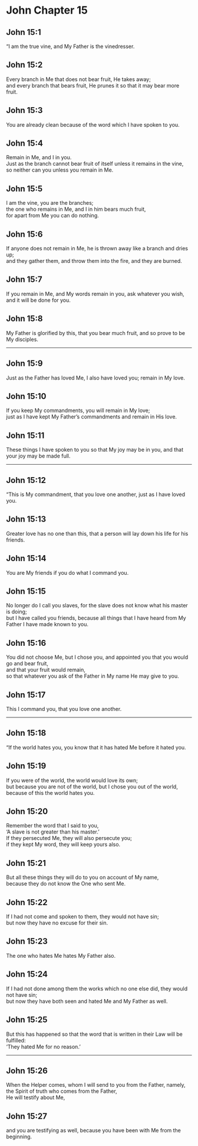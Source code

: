 # John Chapter 15

## John 15:1

“I am the true vine, and My Father is the vinedresser.

## John 15:2

Every branch in Me that does not bear fruit, He takes away;  
and every branch that bears fruit, He prunes it so that it may bear more fruit.

## John 15:3

You are already clean because of the word which I have spoken to you.

## John 15:4

Remain in Me, and I in you.  
Just as the branch cannot bear fruit of itself unless it remains in the vine,  
so neither can you unless you remain in Me.

## John 15:5

I am the vine, you are the branches;  
the one who remains in Me, and I in him bears much fruit,  
for apart from Me you can do nothing.

## John 15:6

If anyone does not remain in Me, he is thrown away like a branch and dries up;  
and they gather them, and throw them into the fire, and they are burned.

## John 15:7

If you remain in Me, and My words remain in you, ask whatever you wish, and it will be done for you.

## John 15:8

My Father is glorified by this, that you bear much fruit, and so prove to be My disciples.

---

## John 15:9

Just as the Father has loved Me, I also have loved you; remain in My love.

## John 15:10

If you keep My commandments, you will remain in My love;  
just as I have kept My Father’s commandments and remain in His love.

## John 15:11

These things I have spoken to you so that My joy may be in you, and that your joy may be made full.

---

## John 15:12

“This is My commandment, that you love one another, just as I have loved you.

## John 15:13

Greater love has no one than this, that a person will lay down his life for his friends.

## John 15:14

You are My friends if you do what I command you.

## John 15:15

No longer do I call you slaves, for the slave does not know what his master is doing;  
but I have called you friends, because all things that I have heard from My Father I have made known to you.

## John 15:16

You did not choose Me, but I chose you, and appointed you that you would go and bear fruit,  
and that your fruit would remain,  
so that whatever you ask of the Father in My name He may give to you.

## John 15:17

This I command you, that you love one another.

---

## John 15:18

“If the world hates you, you know that it has hated Me before it hated you.

## John 15:19

If you were of the world, the world would love its own;  
but because you are not of the world, but I chose you out of the world, because of this the world hates you.

## John 15:20

Remember the word that I said to you,  
‘A slave is not greater than his master.’  
If they persecuted Me, they will also persecute you;  
if they kept My word, they will keep yours also.

## John 15:21

But all these things they will do to you on account of My name,  
because they do not know the One who sent Me.

## John 15:22

If I had not come and spoken to them, they would not have sin;  
but now they have no excuse for their sin.

## John 15:23

The one who hates Me hates My Father also.

## John 15:24

If I had not done among them the works which no one else did, they would not have sin;  
but now they have both seen and hated Me and My Father as well.

## John 15:25

But this has happened so that the word that is written in their Law will be fulfilled:  
‘They hated Me for no reason.’

---

## John 15:26

When the Helper comes, whom I will send to you from the Father, namely, the Spirit of truth who comes from the Father,  
He will testify about Me,

## John 15:27

and you are testifying as well, because you have been with Me from the beginning.
